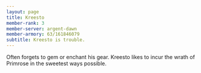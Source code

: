 ```yaml
---
layout: page
title: Kreesto
member-rank: 3
member-server: argent-dawn
member-armory: 63/161846079
subtitle: Kreesto is trouble.
---
```


Often forgets to gem or enchant his gear.  Kreesto likes to incur the wrath of Primrose in the sweetest ways possible.
